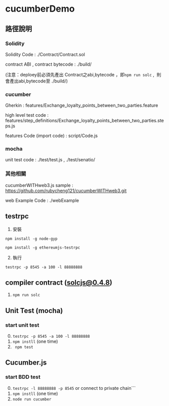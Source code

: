 # cucumberDemo


## 路徑說明
### Solidity


Solidity Code : ./Contract/Contract.sol

contract ABI , contract bytecode : ./build/

(注意：deploey前必須先產出 Contract之abi,bytecode ，即```npm run solc``` ,  則會產出abi,bytecode至 ./build/)

### cucumber

Gherkin : features/Exchange_loyalty_points_between_two_parties.feature

high level test code : features/step_definitions/Exchange_loyalty_points_between_two_parties.steps.js

features Code (import code) : script/Code.js

### mocha

unit test code : ./test/test.js , ./test/senatio/

### 其他相關

cucumberWITHweb3.js sample : https://github.com/rubycheng121/cucumberWITHweb3.git

web Example Code : ./webExample



## testrpc

1. 安裝

  ```npm install -g node-gyp```

  ```npm install -g ethereumjs-testrpc```

2. 執行

  ```testrpc -p 8545 -a 100 -l 88888888```

## compiler contract (solcjs@0.4.8)

1. ```npm run solc ```

## Unit Test (mocha)
### start unit test ###

0. ```testrpc -p 8545 -a 100 -l 88888888```
1. ```npm instll``` (one time)
1. ``` npm test```

## Cucumber.js
### start BDD test ###

0. ```testrpc -l 88888888 -p 8545``` or connect to private chain```
1. ```npm instll``` (one time)
2. ```node run cucumber```
